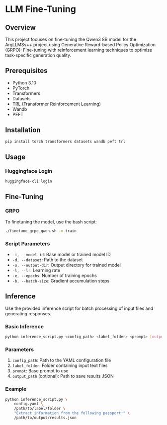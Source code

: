 # LLM Fine-Tuning

## Overview
This project focuses on fine-tuning the Qwen3 8B model for the ArgLLMSs++ project using Generative Reward-based Policy Optimization (GRPO): Fine-tuning with reinforcement learning techniques to optimize task-specific generation quality.

## Prerequisites
- Python 3.10
- PyTorch
- Transformers
- Datasets
- TRL (Transformer Reinforcement Learning)
- Wandb
- PEFT

## Installation
```bash
pip install torch transformers datasets wandb peft trl
```

## Usage

### Huggingface Login
```bash
huggingface-cli login
```

## Fine-Tuning 
### GRPO
To finetuning the model, use the bash script:

```bash
./finetune_grpo_qwen.sh -m train
```

### Script Parameters
- `-i, --model-id`: Base model or trained model ID
- `-d, --dataset`: Path to the dataset
- `-o, --output-dir`: Output directory for trained model
- `-l, --lr`: Learning rate
- `-e, --epochs`: Number of training epochs
- `-b, --batch-size`: Gradient accumulation steps

## Inference
Use the provided inference script for batch processing of input files and generating responses.
### Basic Inference
```bash
python inference_script.py <config_path> <label_folder> <prompt> [output_path]
```

### Parameters
1. `config_path`: Path to the YAML configuration file
2. `label_folder`: Folder containing input text files
3. `prompt`: Base prompt to use
4. `output_path` (optional): Path to save results JSON

### Example
```bash
python inference_script.py \
    config.yaml \
    /path/to/label/folder \
    "Extract information from the following passport:" \
    /path/to/output/results.json
```